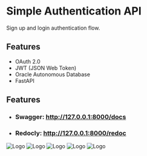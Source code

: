 
# Simple Authentication API 

Sign up and login authentication flow.


## Features

- OAuth 2.0
- JWT (JSON Web Token)
- Oracle Autonomous Database
- FastAPI

## Features

- ### Swagger: http://127.0.0.1:8000/docs
- ### Redocly: http://127.0.0.1:8000/redoc



![Logo](https://upload.wikimedia.org/wikipedia/commons/thumb/d/d2/Oauth_logo.svg/270px-Oauth_logo.svg.png)
![Logo](https://jwt.io/img/logo-asset.svg)
![Logo](https://commons.wikimedia.org/wiki/File:Oracle_Logo.svg)
![Logo](https://oracle.github.io/python-oracledb/logo.png)
![Logo](https://fastapi.tiangolo.com/img/logo-margin/logo-teal.png)
